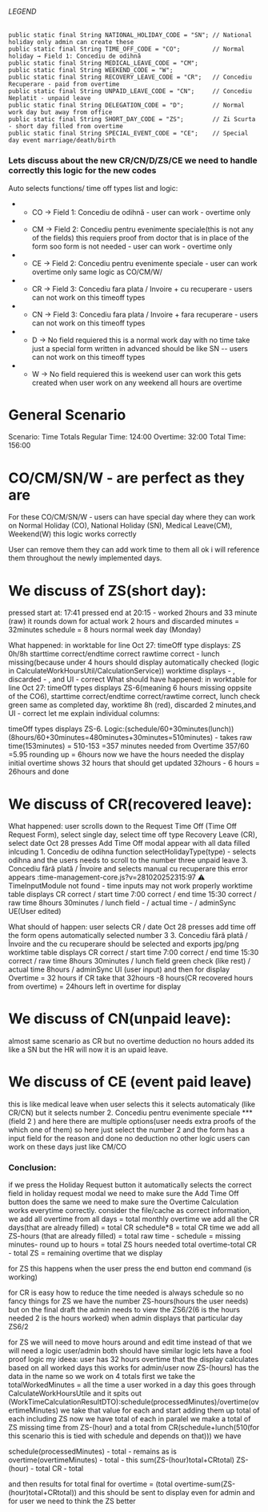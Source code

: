 ###### LEGEND #######

    public static final String NATIONAL_HOLIDAY_CODE = "SN"; // National holiday only admin can create these
    public static final String TIME_OFF_CODE = "CO";         // Normal holiday → Field 1: Concediu de odihnă
    public static final String MEDICAL_LEAVE_CODE = "CM";
    public static final String WEEKEND_CODE = "W";
    public static final String RECOVERY_LEAVE_CODE = "CR";   // Concediu Recuperare - paid from overtime
    public static final String UNPAID_LEAVE_CODE = "CN";     // Concediu Neplatit - unpaid leave
    public static final String DELEGATION_CODE = "D";        // Normal work day but away from office
    public static final String SHORT_DAY_CODE = "ZS";        // Zi Scurta - short day filled from overtime
    public static final String SPECIAL_EVENT_CODE = "CE";    // Special day event marriage/death/birth

### Lets discuss about the new CR/CN/D/ZS/CE we need to handle correctly this logic for the new codes 

Auto selects functions/ time off types list and logic:
 * - CO → Field 1: Concediu de odihnă - user can work - overtime only
 * - CM → Field 2: Concediu pentru evenimente speciale(this is not any of the fields) this requiers proof from doctor that is in place of the form soo form is not needed - user can work - overtime only
 * - CE → Field 2: Concediu pentru evenimente speciale - user can work overtime only same logic as CO/CM/W/
 * - CR → Field 3: Concediu fara plata / Invoire + cu recuperare - users can not work on this timeoff types
 * - CN → Field 3: Concediu fara plata / Invoire + fara recuperare - users can not work on this timeoff types
 * - D  → No field requiered this is a normal work day with no time take just a special form written in advanced should be like SN -- users can not work on this timeoff types
 * - W  → No field requiered this is weekend user can work this gets created when user work on any weekend all hours are overtime

# General Scenario
Scenario:
Time Totals
Regular Time: 124:00
Overtime: 32:00
Total Time: 156:00

# CO/CM/SN/W - are perfect as they are
For these CO/CM/SN/W - users can have special day where they can work on Normal Holiday (CO), National Holiday (SN), Medical Leave(CM), Weekend(W) this logic works correctly

User can remove them they can add work time to them all ok i will reference them throughout the newly implemented days.

# We discuss of ZS(short day):
pressed start at: 17:41 pressed end at 20:15 - worked 2hours and 33 minute (raw) it rounds down for actual work 2 hours and discarded minutes = 32minutes
schedule = 8 hours
normal week day (Monday)

What happened:
in worktable for line Oct 27: timeOff type displays: ZS 0h/8h starttime correct/endtime correct rawtime correct - lunch missing(because under 4 hours should display automatically checked (logic in CalculateWorkHoursUtil/CalculationService)) worktime displays - , discarded - , and UI - correct
What should have happened:
in worktable for line Oct 27: timeOff types displays ZS-6(meaning 6 hours missing oppsite of the CO6), starttime correct/endtime correct/rawtime correct, lunch check green same as completed day, worktime 8h (red), discarded 2 minutes,and UI - correct
let me explain individual columns:

timeOff types displays ZS-6. Logic:(schedule/60+30minutes(lunch))(8hours/60+30minutes=480minutes+30minutes=510minutes) - takes raw time(153minutes) = 510-153 =357 minutes needed from Overtime 357/60 =5.95 rounding up = 6hours 
now we have the hours needed the display initial overtime shows 32 hours that should get updated 32hours - 6 hours = 26hours
and done 

# We discuss of CR(recovered leave):
What happened:
user scrolls down to the Request Time Off (Time Off Request Form), select single day, select time off type Recovery Leave (CR), select date Oct 28 presses Add Time Off 
modal appear with all data filled inlcuding 1. Concediu de odihna function selectHolidayType(type) - selects odihna and the users needs to scroll to the number three unpaid leave <span class="checkbox-label">3. Concediu fără plată / Învoire</span>
and selects manual <span class="recovery-label">cu recuperare</span> 
this error appears :time-management-core.js?v=281020252315:97 ⚠️ TimeInputModule not found - time inputs may not work properly
worktime table displays CR correct / start time 7:00 correct / end time 15:30 correct / raw time 8hours 30minutes / lunch field - / actual time - / adminSync UE(User edited) 

What should of happen:
user selects CR / date Oct 28 presses add time off the form opens automatically selected number 3 <span class="checkbox-label">3. Concediu fără plată / Învoire</span> and the <span class="recovery-label">cu recuperare</span>  should be selected and exports jpg/png
worktime table displays CR correct / start time 7:00 correct / end time 15:30 correct / raw time 8hours 30minutes / lunch field green check (like rest) / actual time 8hours / adminSync UI (user input)
and then for display
Overtime = 32 hours if CR take that 32hours -8 hours(CR recovered hours from overtime) = 24hours left in overtime for display

# We discuss of CN(unpaid leave):
almost same scenario as CR but no overtime deduction no hours added its like a SN but the HR will now it is an upaid leave.

# We discuss of CE (event paid leave)
this is like medical leave when user selects this it selects automaticaly (like CR/CN) but it selects number 2. Concediu pentru evenimente speciale *** (field 2 )
and here there are multiple options(user needs extra proofs of the which one of them) so here just select the number 2 and the form has a input field for the reason
and done no deduction no other logic users can work on these days just like CM/CO

### Conclusion:

if we press the Holiday Request button it automatically selects the correct field in holiday request modal we need to make sure the Add Time Off button does the same
we need to make sure the Overtime Calculation works everytime correctly.
consider the file/cache as correct information, we add all overtime from all days = total monthly overtime
we add all the CR days(that are already filled) = total CR schedule*8 = total CR time
we add all ZS-hours (that are already filled) = total raw time - schedule = missing minutes- round up to hours = total ZS hours needed
total overtime-total CR - total ZS = remaining overtime that we display

for ZS this happens when the user press the end button end command (is working)

for CR is easy how to reduce the time needed is always schedule so no fancy things
for ZS we have the number ZS-hours(hours the user needs)
but on the final draft the admin needs to view the ZS6/2(6 is the hours needed 2 is the hours worked)
when admin displays that particular day ZS6/2

for ZS we will need to move hours around and edit time instead of that we will need a logic user/admin both should have similar logic
lets have a fool proof logic my ideea:
user has 32 hours overtime that the display calculates based on all worked days this works for admin/user
now ZS-(hours) has the data in the name so 
we work on 4 totals first we take the totalWorkedMinutes = all the time a user worked in a day this goes through CalculateWorkHoursUtile and it spits out (WorkTimeCalculationResultDTO):schedule(processedMinutes)/overtime(overtimeMinutes)
we take that value for each and start adding them up total of each including ZS now we have total of each in paralel we make a total of ZS missing time from ZS-(hour) and a total from CR(schedule+lunch(510(for this scenario this is tied with schedule and depends on that)))
we have 

schedule(processedMinutes) - total - remains as is
overtime(overtimeMinutes) - total - this sum(ZS-(hour)total+CRtotal)
ZS-(hour)   - total
CR          - total

and then results for total final for overtime = (total overtime-sum(ZS-(hour)total+CRtotal))
and this should be sent to display even for admin and for user
we need to think the ZS better